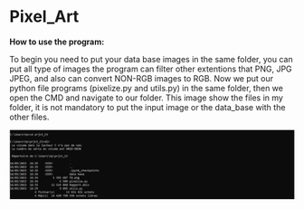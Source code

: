 # Pixel_Art

**How to use the program:**

To begin you need to put your data base images in the same folder, you can put all type of images the program can filter other extentions that PNG, JPG JPEG, and also can convert NON-RGB images to RGB.
Now we put our python file programs (pixelize.py and utils.py) in the same folder, then we open the CMD and navigate to our folder.
This image show the files in my folder, it is not mandatory to put the input image or the data_base with the other files.

![](https://github.com/ChehabiMed/Pixel_Art/blob/main/readme_pictures/Capture1.JPG)



